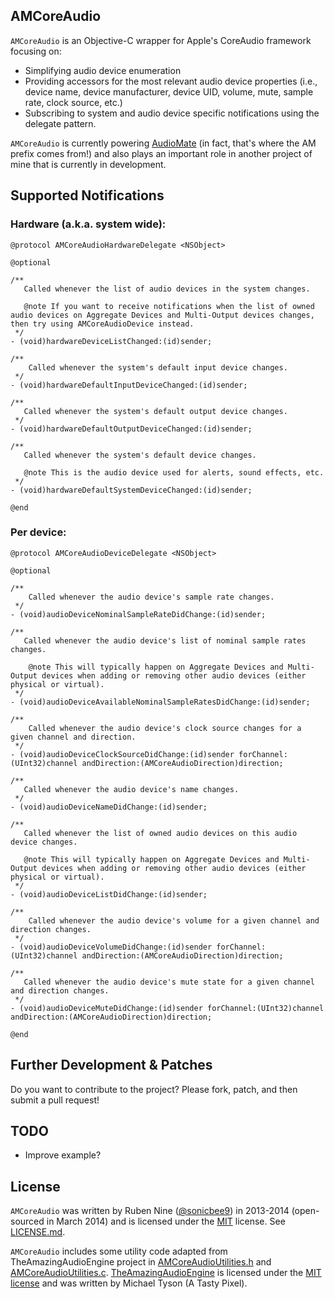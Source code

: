 ## AMCoreAudio

`AMCoreAudio` is an Objective-C wrapper for Apple's CoreAudio framework focusing on:

- Simplifying audio device enumeration
- Providing accessors for the most relevant audio device properties (i.e., device name, device manufacturer, device UID, volume, mute, sample rate, clock source, etc.)
- Subscribing to system and audio device specific notifications using the delegate pattern.

`AMCoreAudio` is currently powering [AudioMate](http://audiomateapp.com) (in fact, that's where the AM prefix comes from!) and also plays an important role in another project of mine that is currently in development.

## Supported Notifications

### Hardware (a.k.a. system wide):

```
@protocol AMCoreAudioHardwareDelegate <NSObject>

@optional

/**
   Called whenever the list of audio devices in the system changes.

   @note If you want to receive notifications when the list of owned audio devices on Aggregate Devices and Multi-Output devices changes, then try using AMCoreAudioDevice instead.
 */
- (void)hardwareDeviceListChanged:(id)sender;

/**
    Called whenever the system's default input device changes.
 */
- (void)hardwareDefaultInputDeviceChanged:(id)sender;

/**
   Called whenever the system's default output device changes.
 */
- (void)hardwareDefaultOutputDeviceChanged:(id)sender;

/**
   Called whenever the system's default device changes.

   @note This is the audio device used for alerts, sound effects, etc.
 */
- (void)hardwareDefaultSystemDeviceChanged:(id)sender;

@end
```

### Per device:

```
@protocol AMCoreAudioDeviceDelegate <NSObject>

@optional

/**
    Called whenever the audio device's sample rate changes.
 */
- (void)audioDeviceNominalSampleRateDidChange:(id)sender;

/**
   Called whenever the audio device's list of nominal sample rates changes.

    @note This will typically happen on Aggregate Devices and Multi-Output devices when adding or removing other audio devices (either physical or virtual).
 */
- (void)audioDeviceAvailableNominalSampleRatesDidChange:(id)sender;

/**
    Called whenever the audio device's clock source changes for a given channel and direction.
 */
- (void)audioDeviceClockSourceDidChange:(id)sender forChannel:(UInt32)channel andDirection:(AMCoreAudioDirection)direction;

/**
   Called whenever the audio device's name changes.
 */
- (void)audioDeviceNameDidChange:(id)sender;

/**
   Called whenever the list of owned audio devices on this audio device changes.

   @note This will typically happen on Aggregate Devices and Multi-Output devices when adding or removing other audio devices (either physical or virtual).
 */
- (void)audioDeviceListDidChange:(id)sender;

/**
    Called whenever the audio device's volume for a given channel and direction changes.
 */
- (void)audioDeviceVolumeDidChange:(id)sender forChannel:(UInt32)channel andDirection:(AMCoreAudioDirection)direction;

/**
   Called whenever the audio device's mute state for a given channel and direction changes.
 */
- (void)audioDeviceMuteDidChange:(id)sender forChannel:(UInt32)channel andDirection:(AMCoreAudioDirection)direction;

@end
```

## Further Development & Patches ##

Do you want to contribute to the project? Please fork, patch, and then submit a pull request!

## TODO

- Improve example?

## License

`AMCoreAudio` was written by Ruben Nine ([@sonicbee9](https://twitter.com/sonicbee9)) in 2013-2014 (open-sourced in March 2014) and is licensed under the [MIT](http://opensource.org/licenses/MIT) license. See [LICENSE.md](LICENSE.md).

`AMCoreAudio` includes some utility code adapted from TheAmazingAudioEngine project in [AMCoreAudioUtilities.h](AMCoreAudio/AMCoreAudioUtilities.h) and [AMCoreAudioUtilities.c](AMCoreAudio/AMCoreAudioUtilities.c). [TheAmazingAudioEngine](https://github.com/TheAmazingAudioEngine/TheAmazingAudioEngine) is licensed under the [MIT license](https://github.com/TheAmazingAudioEngine/TheAmazingAudioEngine/blob/master/License.txt) and was written by Michael Tyson (A Tasty Pixel).
